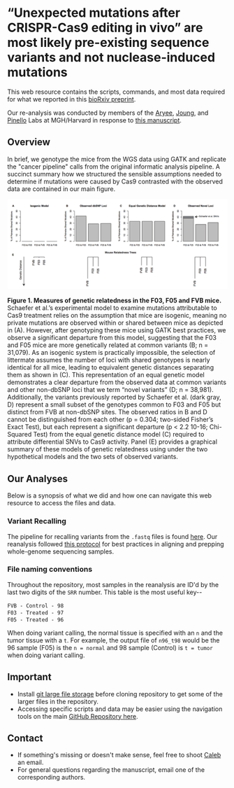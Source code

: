 <br><br>

# “Unexpected mutations after CRISPR-Cas9 editing in vivo” are most likely pre-existing sequence variants and not nuclease-induced mutations

This web resource contains the scripts, commands, and most data required for what we
reported in this [bioRxiv preprint](http://www.biorxiv.org/content/early/2017/07/05/159707).


Our re-analysis was conducted by members of the [Aryee](https://aryee.mgh.harvard.edu/),
[Joung](http://www.jounglab.org/), and [Pinello](http://pinellolab.org/) Labs at MGH/Harvard
in response to [this manuscript](https://www.nature.com/nmeth/journal/v14/n6/full/nmeth.4293.html).


## Overview

In brief, we genotype the mice from the WGS data using GATK and replicate the "cancer pipeline"
calls from the original informatic analysis pipeline. A succinct summary how we structured
the sensible assumptions needed to determine if mutations were caused by Cas9 contrasted
with the observed data are contained in our main figure. 

![](media/Figure1.png)

**Figure 1. Measures of genetic relatedness in the F03, F05 and FVB mice.**
Schaefer et al.’s experimental model to examine mutations attributable to Cas9 treatment
relies on the assumption that mice are isogenic, meaning no private mutations are observed
within or shared between mice as depicted in (A). However, after genotyping these mice using
GATK best practices, we observe a significant departure from this model, suggesting that the
F03 and F05 mice are more genetically related at common variants (B; n = 31,079).
As an isogenic system is practically impossible, the selection of littermate assumes the number
of loci with shared genotypes is nearly identical for all mice, leading to equivalent genetic
distances separating them as shown in (C).  This representation of an equal genetic model
demonstrates a clear departure from the observed data at common variants and other non-dbSNP
loci that we term “novel variants” (D; n = 38,981). Additionally, the variants previously
reported by Schaefer et al. (dark gray, D) represent a small subset of the genotypes common
to F03 and F05 but distinct from FVB at non-dbSNP sites. The observed ratios in B and D cannot
be distinguished from each other (p = 0.304; two-sided Fisher’s Exact Test), but each
represent a significant departure (p < 2.2 10-16; Chi-Squared Test) from the equal genetic
distance model (C) required to attribute differential SNVs to Cas9 activity.
Panel (E) provides a graphical summary of these models of genetic relatedness using under
the two hypothetical models and the two sets of observed variants. 

## Our Analyses

Below is a synopsis of what we did and how one can navigate this web resource to access the files and data. 

### Variant Recalling

The pipeline for recalling variants from the `.fastq` files is found [here](variantCallingPipeline). 
Our reanalysis followed [this protocol](https://www.ncbi.nlm.nih.gov/pmc/articles/PMC4243306/) for
best practices in aligning and prepping whole-genome sequencing samples. 

### File naming conventions

Throughout the repository, most samples in the reanalysis are ID'd
by the last two digits of the `SRR` number. This table is the most useful key--

```
FVB - Control - 98
F03 - Treated - 97
F05 - Treated - 96
```

When doing variant calling, the normal tissue is specified with an `n` and the tumor tissue with a `t`. 
For example, the output file of `n96_t98` would be the 96 sample (F05) is the `n = normal` and
98 sample (Control) is `t = tumor` when doing variant calling. 

## Important

- Install [git large file storage](https://git-lfs.github.com/) before cloning repository
to get some of the larger files in the repository.
- Accessing specific scripts and data may be easier using the navigation tools on the 
main [GitHub Repository here](https://github.com/aryeelab/crispr_mutation_reanalysis).

## Contact

- If something's missing or doesn't make sense, feel free to shoot [Caleb](mailto:caleblareau@g.harvard.edu)
an email.
- For general questions regarding the manuscript, email one of the corresponding authors. 

<br><br>
